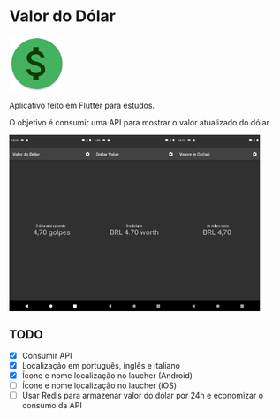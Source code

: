 # Valor do Dólar

<img src="assets/git/ic_launcher_round.png" alt="App logo" style="height: 100px; width:100px;"/>

Aplicativo feito em Flutter para estudos.

O objetivo é consumir uma API para mostrar o valor atualizado do dólar.

<div style="display: flex; flex-direction:row;">
    <img src="assets/git/pt.png" alt="Português" style="width:30%; height:30%" />
    <img src="assets/git/en.png" alt="Inglês" style="width:30%; height:30%" />
    <img src="assets/git/it.png" alt="Italiano" style="width:30%; height:30%" />
</div>

## TODO

- [x] Consumir API
- [x] Localização em português, inglês e italiano
- [x] Ícone e nome localização no laucher (Android)
- [ ] Ícone e nome localização no laucher (iOS)
- [ ] Usar Redis para armazenar valor do dólar por 24h e economizar o consumo da API
